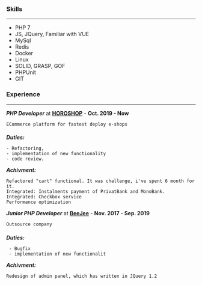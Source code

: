 ### Skills
-- -
- PHP 7
- JS, JQuery, Familiar with VUE
- MySql
- Redis
- Docker
- Linux
- SOLID, GRASP, GOF
- PHPUnit
- GIT

### Experience
-- -
**_PHP Developer_** at **[HOROSHOP](https://horoshop.ua/)** - **Oct. 2019 - Now**

`ECommerce platform for fastest deploy e-shops`
####
_**Duties:**_
```
- Refactoring, 
- implementation of new functionality
- code review.
```
_**Achivment:**_
```
Refactored "cart" functional. It was challenge, i've spent 6 month for it.
Integrated: Instalments payment of PrivatBank and MonoBank.
Integrated: Checkbox service
Performance optimization
```

**_Junior PHP Developer_** at **[BeeJee](https://beejee.ru/)** - **Nov. 2017 - Sep. 2019**

`Outsource company`
####
_**Duties:**_
```
 - Bugfix
 - implementation of new functionalit
```
_**Achivment:**_
```
Redesign of admin panel, which has written in JQuery 1.2
```

